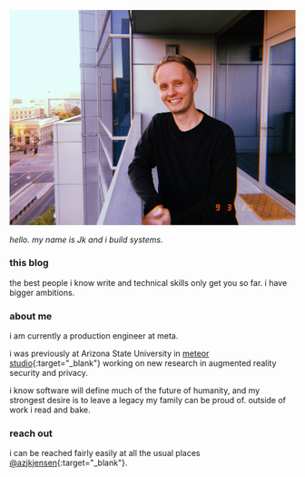 ![me in all my glory](/../images/me4.jpg "me in all my glory")

_hello. my name is Jk and i build systems._

### this blog

the best people i know write and technical skills only get you so far. i have bigger ambitions.

### about me

i am currently a production engineer at meta.

i was previously at Arizona State University in [meteor studio](http://meteor.ame.asu.edu/){:target="_blank"} working on new research in augmented reality security and privacy.

i know software will define much of the future of humanity, and my strongest desire is to leave a legacy my family can be proud of. outside of work i read and bake.

### reach out

i can be reached fairly easily at all the usual places [@azjkjensen](https://www.facebook.com/lovedonesandzeros){:target="_blank"}.
